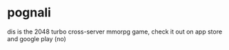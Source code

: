 # pognali

dis is the 2048 turbo cross-server mmorpg game, check it out on app store and google play (no)
